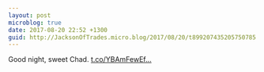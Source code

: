 ```yaml
---
layout: post
microblog: true
date: 2017-08-20 22:52 +1300
guid: http://JacksonOfTrades.micro.blog/2017/08/20/t899207435205750785.html
---
```

Good night, sweet Chad. [t.co/YBAmFewEf...](https://t.co/YBAmFewEfj)
